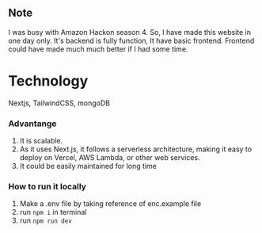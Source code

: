 ## Note
I was busy with Amazon Hackon season 4.
So, I have made this website in one day only. It's backend is fully function, It have basic frontend.
Frontend could have made much much better if I had some time.

# Technology
Nextjs, TailwindCSS, mongoDB

### Advantange
1. It is scalable.
2. As it uses Next.js, it follows a serverless architecture, making it easy to deploy on Vercel, AWS Lambda, or other web services.
3. It could be easily maintained for long time

### How to run it locally

1. Make a .env file by taking reference of enc.example file
2. run `npm i` in terminal
3. run `npm run dev`
